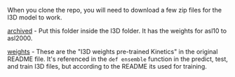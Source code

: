 When you clone the repo, you will need to download a few zip files for the I3D model to work.

[archived](https://drive.google.com/file/d/1edscHp48Co5DAJKla3UO_gITCBKh0VU2/view?usp=sharing) - Put this folder inside the I3D folder. It has the weights for asl10 to asl2000.

[weights](https://drive.google.com/file/d/1cHsbj_FnhkQQrcy_hYSn3UHNf2eifAAt/view?usp=sharing) - These are the "I3D weights pre-trained Kinetics" in the original README file. It's referenced in the `def ensemble` function in the predict, test, and train I3D files, but according to the README its used for training. 
